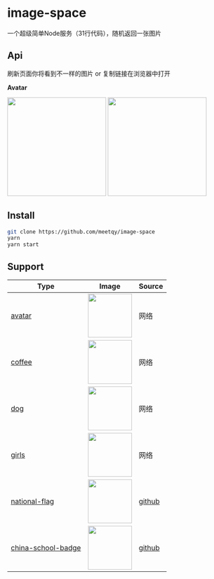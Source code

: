 # image-space

一个超级简单Node服务（31行代码），随机返回一张图片

## Api

刷新页面你将看到不一样的图片 or 复制链接在浏览器中打开

**Avatar**

<div>
  <img width="225" src="https://wcao.cc/image-space/api/avatar?1" />
  <img width="225" src="https://wcao.cc/image-space/api/avatar?2" />
</div>

## Install

```bash
git clone https://github.com/meetqy/image-space
yarn
yarn start
```

## Support

| Type                                                                       | Image                                                                        | Source                                                  |
| -------------------------------------------------------------------------- | ---------------------------------------------------------------------------- | ------------------------------------------------------- |
| [avatar](https://wcao.cc/tools/image-space#avatar)                         | <img width="100" src="https://wcao.cc/image-space/api/avatar" />             | 网络                                                    |
| [coffee](https://wcao.cc/tools/image-space#coffee)                         | <img width="100" src="https://wcao.cc/image-space/api/coffee" />             | 网络                                                    |
| [dog](https://wcao.cc/tools/image-space#dog)                               | <img width="100" src="https://wcao.cc/image-space/api/dog" />                | 网络                                                    |
| [girls](https://wcao.cc/tools/image-space#girls)                           | <img width="100" src="https://wcao.cc/image-space/api/girls" />              | 网络                                                    |
| [national-flag](https://wcao.cc/tools/image-space#national-flag)           | <img width="100" src="https://wcao.cc/image-space/api/national-flag" />      | [github](https://github.com/hampusborgos/country-flags) |
| [china-school-badge](https://wcao.cc/tools/image-space#china-school-badge) | <img width="100" src="https://wcao.cc/image-space/api/china-school-badge" /> | [github](https://github.com/863379105/BadgeSpider)      |

